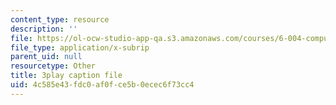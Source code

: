```yaml
---
content_type: resource
description: ''
file: https://ol-ocw-studio-app-qa.s3.amazonaws.com/courses/6-004-computation-structures-spring-2017/4c585e43fdc0af0fce5b0ecec6f73cc4_CDUH8T6Yg8A.srt
file_type: application/x-subrip
parent_uid: null
resourcetype: Other
title: 3play caption file
uid: 4c585e43-fdc0-af0f-ce5b-0ecec6f73cc4
---
```

